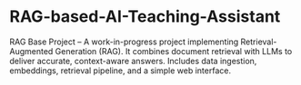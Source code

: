 # RAG-based-AI-Teaching-Assistant
RAG Base Project – A work-in-progress project implementing Retrieval-Augmented Generation (RAG). It combines document retrieval with LLMs to deliver accurate, context-aware answers. Includes data ingestion, embeddings, retrieval pipeline, and a simple web interface.
